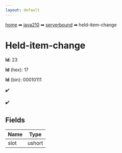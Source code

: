 ```yaml
---
layout: default
---
```


[home](/) ➡ [java210](/protocol/java210) ➡ [serverbound](/protocol/java210/serverbound) ➡ held-item-change

# Held-item-change

**Id**: 23

**Id** (hex): 17

**Id** (bin): 00010111

✔️

✔️

## Fields

Name | Type
---|---
slot | ushort

